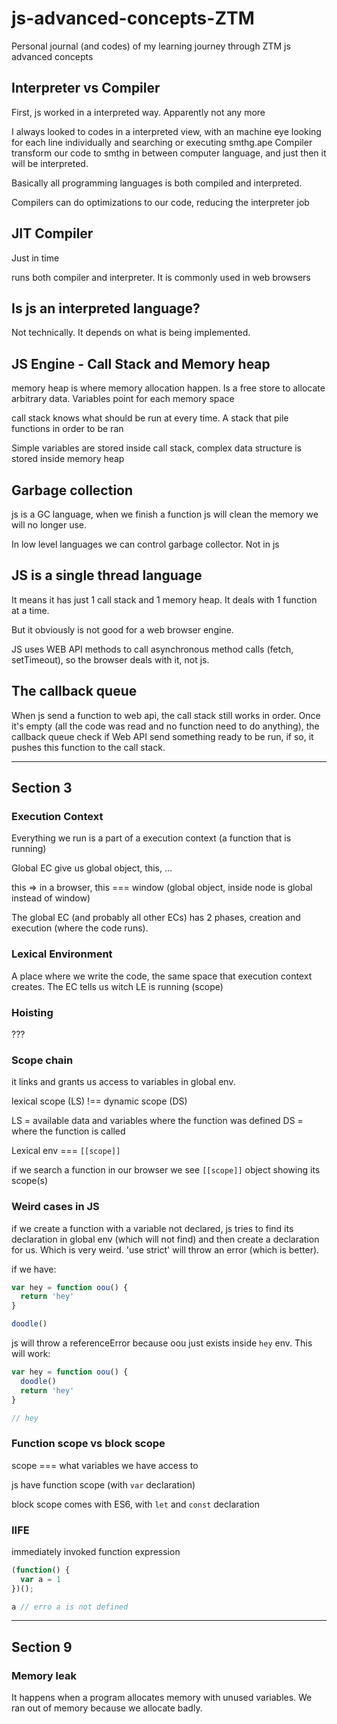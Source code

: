 # js-advanced-concepts-ZTM
Personal journal (and codes) of my learning journey through ZTM js advanced concepts

## Interpreter vs Compiler

First, js worked in a interpreted way. Apparently not any more

I always looked to codes in a interpreted view, with an machine eye looking for each line individually and searching or executing smthg.ape
Compiler transform our code to smthg in between computer language, and just then it will be interpreted.

Basically all programming languages is both compiled and interpreted.

Compilers can do optimizations to our code, reducing the interpreter job

## JIT Compiler

Just in time 

runs both compiler and interpreter. It is commonly used in web browsers

## Is js an interpreted language?

Not technically. It depends on what is being implemented.

## JS Engine - Call Stack and Memory heap

memory heap is where memory allocation happen. Is a free store to allocate arbitrary data. Variables point for each memory space

call stack knows what should be run at every time. A stack that pile functions in order to be ran

Simple variables are stored inside call stack, complex data structure is stored inside memory heap

## Garbage collection

js is a GC language, when we finish a function js will clean the memory we will no longer use.

In low level languages we can control garbage collector. Not in js

## JS is a single thread language

It means it has just 1 call stack and 1 memory heap. It deals with 1 function at a time.

But it obviously is not good for a web browser engine.

JS uses WEB API methods to call asynchronous method calls (fetch, setTimeout), so the browser deals with it, not js.

## The callback queue

When js send a function to web api, the call stack still works in order. Once it's empty (all the code was read and no function need to do anything), the callback queue check if Web API send something ready to be run, if so, it pushes this function to the call stack.


---

## Section 3


### Execution Context

Everything we run is a part of a execution context (a function that is running)

Global EC give us global object, this, ...

this => in a browser, this === window (global object, inside node is global instead of window)

The global EC (and probably all other ECs) has 2 phases, creation and execution (where the code runs).
### Lexical Environment

A place where we write the code, the same space that execution context creates. The EC tells us witch LE is running (scope)

### Hoisting

???

### Scope chain

it links and grants us access to variables in global env. 

lexical scope (LS) !== dynamic scope (DS)

LS = available data and variables where the function was defined
DS = where the function is called

Lexical env === `[[scope]]`

if we search a function in our browser we see `[[scope]]` object showing its scope(s)

### Weird cases in JS

if we create a function with a variable not declared, js tries to find its declaration in global env (which will not find) and then create a declaration for us. Which is very weird. 'use strict' will throw an error (which is better).

if we have:

```js
var hey = function oou() {
  return 'hey'
}

doodle()
```

js will throw a referenceError because oou just exists inside `hey` env. This will work:

```js
var hey = function oou() {
  doodle()
  return 'hey'
}

// hey

```

### Function scope vs block scope

scope === what variables we have access to 

js have function scope (with `var` declaration)

block scope comes with ES6, with `let` and `const` declaration

### IIFE

immediately invoked function expression

```js
(function() {
  var a = 1
})();

a // erro a is not defined
```

---

## Section 9

### Memory leak

It happens when a program allocates memory with unused variables. We ran out of memory because we allocate badly.